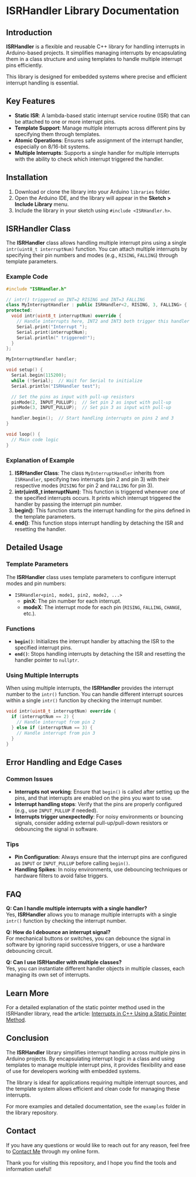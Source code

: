 ﻿# ISRHandler Library Documentation

## Introduction

**ISRHandler** is a flexible and reusable C++ library for handling interrupts in Arduino-based projects. It simplifies managing interrupts by encapsulating them in a class structure and using templates to handle multiple interrupt pins efficiently.

This library is designed for embedded systems where precise and efficient interrupt handling is essential.

## Key Features

-   **Static ISR**: A lambda-based static interrupt service routine (ISR) that can be attached to one or more interrupt pins.
-   **Template Support**: Manage multiple interrupts across different pins by specifying them through templates.
-   **Atomic Operations**: Ensures safe assignment of the interrupt handler, especially on 8/16-bit systems.
-   **Multiple Interrupts**: Supports a single handler for multiple interrupts with the ability to check which interrupt triggered the handler.

## Installation

1.  Download or clone the library into your Arduino `libraries` folder.
2.  Open the Arduino IDE, and the library will appear in the **Sketch > Include Library** menu.
3.  Include the library in your sketch using `#include <ISRHandler.h>`.

## ISRHandler Class

The **ISRHandler** class allows handling multiple interrupt pins using a single `intr(uint8_t interruptNum)` function. You can attach multiple interrupts by specifying their pin numbers and modes (e.g., `RISING`, `FALLING`) through template parameters.

### Example Code

```cpp
#include "ISRHandler.h"

// intr() triggered on INT=2 RISING and INT=3 FALLING
class MyInterruptHandler : public ISRHandler<2, RISING, 3, FALLING> {             
protected:
  void intr(uint8_t interruptNum) override { 
    // Handle interrupts here, INT2 and INT3 both trigger this handler 
    Serial.print("Interrupt ");
    Serial.print(interruptNum); 
    Serial.println(" triggered!");
  }
};

MyInterruptHandler handler;

void setup() {
  Serial.begin(115200);
  while (!Serial);  // Wait for Serial to initialize
  Serial.println("ISRHandler test");

  // Set the pins as input with pull-up resistors
  pinMode(2, INPUT_PULLUP);  // Set pin 2 as input with pull-up
  pinMode(3, INPUT_PULLUP);  // Set pin 3 as input with pull-up

  handler.begin();  // Start handling interrupts on pins 2 and 3
}

void loop() {
  // Main code logic
} 
```


### Explanation of Example

1.  **ISRHandler Class**: The class `MyInterruptHandler` inherits from `ISRHandler`, specifying two interrupts (pin 2 and pin 3) with their respective modes (`RISING` for pin 2 and `FALLING` for pin 3).
2.  **intr(uint8_t interruptNum)**: This function is triggered whenever one of the specified interrupts occurs. It prints which interrupt triggered the handler by passing the interrupt pin number.
3.  **begin()**: This function starts the interrupt handling for the pins defined in the template parameters.
4.  **end()**: This function stops interrupt handling by detaching the ISR and resetting the handler.

## Detailed Usage

### Template Parameters

The **ISRHandler** class uses template parameters to configure interrupt modes and pin numbers:

-   `ISRHandler<pin1, mode1, pin2, mode2, ...>`
    -   **pinX**: The pin number for each interrupt.
    -   **modeX**: The interrupt mode for each pin (`RISING`, `FALLING`, `CHANGE`, etc.).

### Functions

-   **`begin()`**: Initializes the interrupt handler by attaching the ISR to the specified interrupt pins.
-   **`end()`**: Stops handling interrupts by detaching the ISR and resetting the handler pointer to `nullptr`.

### Using Multiple Interrupts

When using multiple interrupts, the **ISRHandler** provides the interrupt number to the `intr()` function. You can handle different interrupt sources within a single `intr()` function by checking the interrupt number.

```cpp
void intr(uint8_t interruptNum) override {
  if (interruptNum == 2) {
    // Handle interrupt from pin 2
  } else if (interruptNum == 3) {
    // Handle interrupt from pin 3
  }
}
``` 

## Error Handling and Edge Cases

### Common Issues

-   **Interrupts not working**: Ensure that `begin()` is called after setting up the pins, and that interrupts are enabled on the pins you want to use.
-   **Interrupt handling stops**: Verify that the pins are properly configured (e.g., use `INPUT_PULLUP` if needed).
-   **Interrupts trigger unexpectedly**: For noisy environments or bouncing signals, consider adding external pull-up/pull-down resistors or debouncing the signal in software.

### Tips

-   **Pin Configuration**: Always ensure that the interrupt pins are configured as `INPUT` or `INPUT_PULLUP` before calling `begin()`.
-   **Handling Spikes**: In noisy environments, use debouncing techniques or hardware filters to avoid false triggers.

## FAQ

**Q: Can I handle multiple interrupts with a single handler?**  
Yes, **ISRHandler** allows you to manage multiple interrupts with a single `intr()` function by checking the interrupt number.

**Q: How do I debounce an interrupt signal?**  
For mechanical buttons or switches, you can debounce the signal in software by ignoring rapid successive triggers, or use a hardware debouncing circuit.

**Q: Can I use **ISRHandler** with multiple classes?**  
Yes, you can instantiate different handler objects in multiple classes, each managing its own set of interrupts.


## Learn More

For a detailed explanation of the static pointer method used in the ISRHandler library, read the article: [Interrupts in C++ Using a Static Pointer Method](https://arduino.one/ISRHandler/StaticPointerInterrupt.html).


## Conclusion

The **ISRHandler** library simplifies interrupt handling across multiple pins in Arduino projects. By encapsulating interrupt logic in a class and using templates to manage multiple interrupt pins, it provides flexibility and ease of use for developers working with embedded systems.

The library is ideal for applications requiring multiple interrupt sources, and the template system allows efficient and clean code for managing these interrupts.

For more examples and detailed documentation, see the `examples` folder in the library repository.


## Contact

If you have any questions or would like to reach out for any reason, feel free to [Contact Me](https://www.arduino.one/contact.html) through my online form.

Thank you for visiting this repository, and I hope you find the tools and information useful!